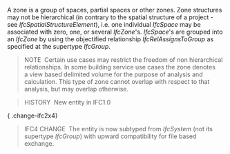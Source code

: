 A zone is a group of spaces, partial spaces or other zones. Zone structures may not be hierarchical (in contrary to the spatial structure of a project - see _IfcSpatialStructureElement_), i.e. one individual _IfcSpace_ may be associated with zero, one, or several _IfcZone_'s. _IfcSpace_'s are grouped into an _IfcZone_ by using the objectified relationship _IfcRelAssignsToGroup_ as specified at the supertype _IfcGroup_.

> NOTE&nbsp; Certain use cases may restrict the freedom of non hierarchical relationships. In some building service use cases the zone denotes a view based delimited volume for the purpose of analysis and calculation. This type of zone cannot overlap with respect to that analysis, but may overlap otherwise.

> HISTORY&nbsp; New entity in IFC1.0

{ .change-ifc2x4}
> IFC4 CHANGE&nbsp; The entity is now subtyped from _IfcSystem_ (not its supertype _IfcGroup_) with upward compatibility for file based exchange.
